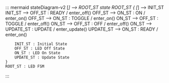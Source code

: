 ::: mermaid
stateDiagram-v2
    [*] --> ROOT_ST
    state ROOT_ST {
        [*] --> INIT_ST
        INIT_ST --> OFF_ST : READY / enter_off()
        OFF_ST --> ON_ST : ON / enter_on()
        OFF_ST --> ON_ST : TOGGLE / enter_on()
        ON_ST --> OFF_ST : TOGGLE / enter_off()
        ON_ST --> OFF_ST : OFF / enter_off()
        ON_ST --> UPDATE_ST : UPDATE / enter_update()
        UPDATE_ST --> ON_ST : READY / enter_on()

        INIT_ST : Initial State
        OFF_ST : LED Off State
        ON_ST : LED On State
        UPDATE_ST : Update State
    }
    ROOT_ST : LED FSM
:::